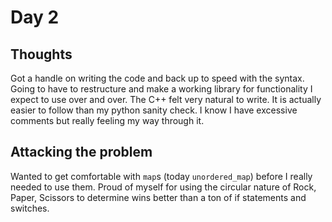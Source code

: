 # Day 2
## Thoughts
Got a handle on writing the code and back up to speed with the syntax.
Going to have to restructure and make a working library for functionality I expect to use over and over.
The C++ felt very natural to write. It is actually easier to follow than my python sanity check.
I know I have excessive comments but really feeling my way through it.
## Attacking the problem
Wanted to get comfortable with `map`s (today `unordered_map`) before I really needed to use them.
Proud of myself for using the circular nature of Rock, Paper, Scissors to determine wins better than 
a ton of if statements and switches.